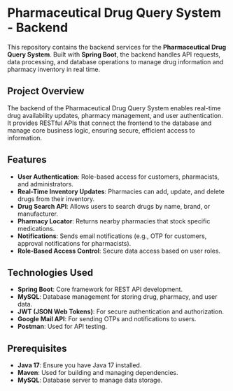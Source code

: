 # Pharmaceutical Drug Query System - Backend

This repository contains the backend services for the **Pharmaceutical Drug Query System**. Built with **Spring Boot**, the backend handles API requests, data processing, and database operations to manage drug information and pharmacy inventory in real time.

## Project Overview

The backend of the Pharmaceutical Drug Query System enables real-time drug availability updates, pharmacy management, and user authentication. It provides RESTful APIs that connect the frontend to the database and manage core business logic, ensuring secure, efficient access to information.

## Features

- **User Authentication**: Role-based access for customers, pharmacists, and administrators.
- **Real-Time Inventory Updates**: Pharmacies can add, update, and delete drugs from their inventory.
- **Drug Search API**: Allows users to search drugs by name, brand, or manufacturer.
- **Pharmacy Locator**: Returns nearby pharmacies that stock specific medications.
- **Notifications**: Sends email notifications (e.g., OTP for customers, approval notifications for pharmacists).
- **Role-Based Access Control**: Secure data access based on user roles.

## Technologies Used

- **Spring Boot**: Core framework for REST API development.
- **MySQL**: Database management for storing drug, pharmacy, and user data.
- **JWT (JSON Web Tokens)**: For secure authentication and authorization.
- **Google Mail API**: For sending OTPs and notifications to users.
- **Postman**: Used for API testing.

## Prerequisites

- **Java 17**: Ensure you have Java 17 installed.
- **Maven**: Used for building and managing dependencies.
- **MySQL**: Database server to manage data storage.
